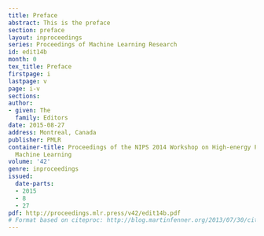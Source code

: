 ```yaml
---
title: Preface
abstract: This is the preface
section: preface
layout: inproceedings
series: Proceedings of Machine Learning Research
id: edit14b
month: 0
tex_title: Preface
firstpage: i
lastpage: v
page: i-v
sections: 
author:
- given: The
  family: Editors
date: 2015-08-27
address: Montreal, Canada
publisher: PMLR
container-title: Proceedings of the NIPS 2014 Workshop on High-energy Physics and
  Machine Learning
volume: '42'
genre: inproceedings
issued:
  date-parts:
  - 2015
  - 8
  - 27
pdf: http://proceedings.mlr.press/v42/edit14b.pdf
# Format based on citeproc: http://blog.martinfenner.org/2013/07/30/citeproc-yaml-for-bibliographies/
---
```

